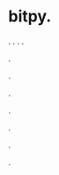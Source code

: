 # bitpy.
.
.
.
.












.






















































.
























.



























.

















































































.































































.


















.
